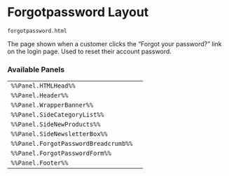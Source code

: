 # Forgotpassword Layout

`forgotpassword.html`

The page shown when a customer clicks the “Forgot your password?” link on the login page. Used to reset their account password.

### Available Panels
|||
|---|---|
| `%%Panel.HTMLHead%%` |
| `%%Panel.Header%%` |
| `%%Panel.WrapperBanner%%` |
| `%%Panel.SideCategoryList%%` |
| `%%Panel.SideNewProducts%%` |
| `%%Panel.SideNewsletterBox%%` |
| `%%Panel.ForgotPasswordBreadcrumb%%` |
| `%%Panel.ForgotPasswordForm%%` |
| `%%Panel.Footer%%` |
